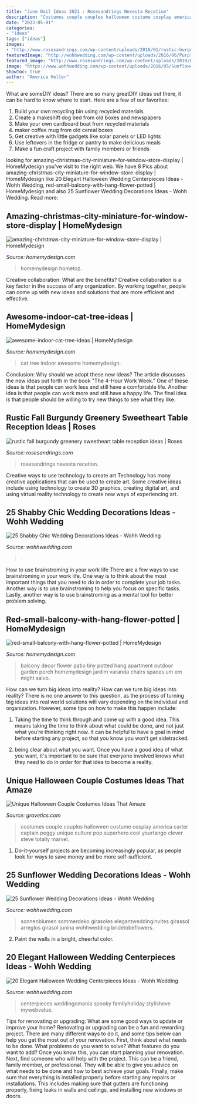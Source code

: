 ```yaml
---
title: "June Nail Ideas 2021 : Rosesandrings Nevesta Recetion"
description: "Costumes couple couples halloween costume cosplay america carter captain peggy unique culture pop superhero cool yourtango clever steve totally marvel"
date: "2023-05-01"
categories:
- "ideas"
tags: ["ideas"]
images:
- "http://www.rosesandrings.com/wp-content/uploads/2018/01/rustic-burgundy-and-orange-fall-wedding-recetion-sweetheart-table-decor.jpg"
featuredImage: "http://wohhwedding.com/wp-content/uploads/2016/06/Purple-Halloween-Wedding-Centerpiece.jpg"
featured_image: "http://www.rosesandrings.com/wp-content/uploads/2018/01/rustic-burgundy-and-orange-fall-wedding-recetion-sweetheart-table-decor.jpg"
image: "https://www.wohhwedding.com/wp-content/uploads/2016/05/Sunflower-Wedding-Flower-Arrangements-Decorations.jpg"
ShowToc: true
author: "America Heller"
---
```



What are someDIY ideas?
There are so many greatDIY ideas out there, it can be hard to know where to start. Here are a few of our favorites: 
1. Build your own recycling bin using recycled materials 
2. Create a makeshift dog bed from old boxes and newspapers 
3. Make your own cardboard boat from recycled materials 
4. maker coffee mug from old cereal boxes 
5. Get creative with little gadgets like solar panels or LED lights 
6. Use leftovers in the fridge or pantry to make delicious meals 
7. Make a fun craft project with family members or friends 

	

		
looking for amazing-christmas-city-miniature-for-window-store-display | HomeMydesign you've visit to the right web. We have 8 Pics about amazing-christmas-city-miniature-for-window-store-display | HomeMydesign like 20 Elegant Halloween Wedding Centerpieces Ideas - Wohh Wedding, red-small-balcony-with-hang-flower-potted | HomeMydesign and also 25 Sunflower Wedding Decorations Ideas - Wohh Wedding. Read more:
		
    
## Amazing-christmas-city-miniature-for-window-store-display | HomeMydesign

<img loading=lazy src="https://homemydesign.com/wp-content/uploads/2019/12/amazing-christmas-city-miniature-for-window-store-display.jpg" onerror="this.onerror=null;this.src='https://tse1.mm.bing.net/th?id=OIP.USMqLFpr0huTTTyAxjNOGQHaKr&amp;pid=15.1';" alt="amazing-christmas-city-miniature-for-window-store-display | HomeMydesign">

_Source: homemydesign.com_

>homemydesign hometoz. 

	

Creative collaboration: What are the benefits?
Creative collaboration is a key factor in the success of any organization. By working together, people can come up with new ideas and solutions that are more efficient and effective.

    
## Awesome-indoor-cat-tree-ideas | HomeMydesign

<img loading=lazy src="https://homemydesign.com/wp-content/uploads/2019/01/awesome-indoor-cat-tree-ideas.jpg" onerror="this.onerror=null;this.src='https://tse2.mm.bing.net/th?id=OIP.7yWoCQUb6dfcIHmiXz3wQAHaLH&amp;pid=15.1';" alt="awesome-indoor-cat-tree-ideas | HomeMydesign">

_Source: homemydesign.com_

>cat tree indoor awesome homemydesign. 

	

Conclusion: Why should we adopt these new ideas?
The article discusses the new ideas put forth in the book "The 4-Hour Work Week." One of these ideas is that people can work less and still have a comfortable life. Another idea is that people can work more and still have a happy life. The final idea is that people should be willing to try new things to see what they like.

    
## Rustic Fall Burgundy Greenery Sweetheart Table Reception Ideas | Roses

<img loading=lazy src="http://www.rosesandrings.com/wp-content/uploads/2018/01/rustic-burgundy-and-orange-fall-wedding-recetion-sweetheart-table-decor.jpg" onerror="this.onerror=null;this.src='https://tse1.mm.bing.net/th?id=OIP.1LeSjvRpNl7KUqnUF6940QHaLE&amp;pid=15.1';" alt="rustic fall burgundy greenery sweetheart table reception ideas | Roses">

_Source: rosesandrings.com_

>rosesandrings nevesta recetion. 

	

Creative ways to use technology to create art
Technology has many creative applications that can be used to create art. Some creative ideas include using technology to create 3D graphics, creating digital art, and using virtual reality technology to create new ways of experiencing art.

    
## 25 Shabby Chic Wedding Decorations Ideas - Wohh Wedding

<img loading=lazy src="https://www.wohhwedding.com/wp-content/uploads/2016/05/Vintage-Shabby-Chic-Wedding-Decorations-Ideas.jpg" onerror="this.onerror=null;this.src='https://tse3.mm.bing.net/th?id=OIP.HLBevdka6-oJiVQX7Gin-QHaLH&amp;pid=15.1';" alt="25 Shabby Chic Wedding Decorations Ideas - Wohh Wedding">

_Source: wohhwedding.com_

>. 

	

How to use brainstroming in your work life
There are a few ways to use brainstroming in your work life. One way is to think about the most important things that you need to do in order to complete your job tasks. Another way is to use brainstroming to help you focus on specific tasks. Lastly, another way is to use brainstroming as a mental tool for better problem solving.

    
## Red-small-balcony-with-hang-flower-potted | HomeMydesign

<img loading=lazy src="https://homemydesign.com/wp-content/uploads/2018/03/red-small-balcony-with-hang-flower-potted.jpg" onerror="this.onerror=null;this.src='https://tse3.mm.bing.net/th?id=OIP.0cO69sY33aJPvhY2om-fewHaJ6&amp;pid=15.1';" alt="red-small-balcony-with-hang-flower-potted | HomeMydesign">

_Source: homemydesign.com_

>balcony decor flower patio tiny potted hang apartment outdoor garden porch homemydesign jardim varanda chairs spaces um em might salvo. 

	

How can we turn big ideas into reality?
How can we turn big ideas into reality? There is no one answer to this question, as the process of turning big ideas into real world solutions will vary depending on the individual and organization. However, some tips on how to make this happen include:
1) Taking the time to think through and come up with a good idea. This means taking the time to think about what could be done, and not just what you’re thinking right now. It can be helpful to have a goal in mind before starting any project, so that you know you won’t get sidetracked.

2) being clear about what you want. Once you have a good idea of what you want, it's important to be sure that everyone involved knows what they need to do in order for that idea to become a reality.

    
## Unique Halloween Couple Costumes Ideas That Amaze

<img loading=lazy src="https://www.gravetics.com/wp-content/uploads/2017/07/Amazing-ideas-from-pop-culture.jpg" onerror="this.onerror=null;this.src='https://tse3.mm.bing.net/th?id=OIP.epI5YBHAnTFlnEQrgD8eXwHaLL&amp;pid=15.1';" alt="Unique Halloween Couple Costumes Ideas That Amaze">

_Source: gravetics.com_

>costumes couple couples halloween costume cosplay america carter captain peggy unique culture pop superhero cool yourtango clever steve totally marvel. 

	

1. Do-it-yourself projects are becoming increasingly popular, as people look for ways to save money and be more self-sufficient.

    
## 25 Sunflower Wedding Decorations Ideas - Wohh Wedding

<img loading=lazy src="https://www.wohhwedding.com/wp-content/uploads/2016/05/Sunflower-Wedding-Flower-Arrangements-Decorations.jpg" onerror="this.onerror=null;this.src='https://tse2.mm.bing.net/th?id=OIP.2ZMHhyywjH7F5CutyA4QGwHaLH&amp;pid=15.1';" alt="25 Sunflower Wedding Decorations Ideas - Wohh Wedding">

_Source: wohhwedding.com_

>sonnenblumen sommerdeko girasoles elegantweddinginvites girassol arreglos girasol junina wohhwedding bridetobeflowers. 

	

2. Paint the walls in a bright, cheerful color.

    
## 20 Elegant Halloween Wedding Centerpieces Ideas - Wohh Wedding

<img loading=lazy src="http://wohhwedding.com/wp-content/uploads/2016/06/Purple-Halloween-Wedding-Centerpiece.jpg" onerror="this.onerror=null;this.src='https://tse2.mm.bing.net/th?id=OIP.fihkl7uWhxL98s2DTixdygHaJ3&amp;pid=15.1';" alt="20 Elegant Halloween Wedding Centerpieces Ideas - Wohh Wedding">

_Source: wohhwedding.com_

>centerpieces weddingomania spooky familyholiday stylisheve mywebvalue. 

	

Tips for renovating or upgrading: What are some good ways to update or improve your home?
Renovating or upgrading can be a fun and rewarding project. There are many different ways to do it, and some tips below can help you get the most out of your renovation. First, think about what needs to be done. What problems do you want to solve? What features do you want to add? Once you know this, you can start planning your renovation. Next, find someone who will help with the project. This can be a friend, family member, or professional. They will be able to give you advice on what needs to be done and how to best achieve your goals. Finally, make sure that everything is installed properly before starting any repairs or installations. This includes making sure that gutters are functioning properly, fixing leaks in walls and ceilings, and installing new windows or doors.

